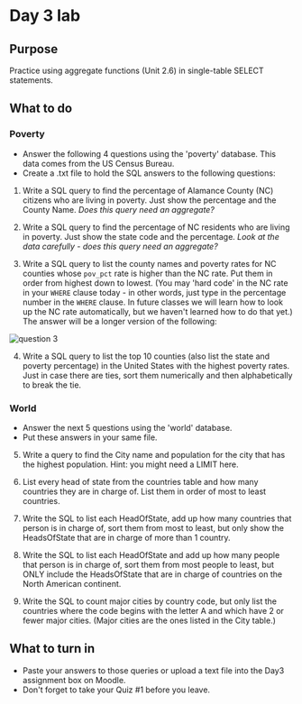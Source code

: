 # Day 3 lab
## Purpose
Practice using aggregate functions (Unit 2.6) in single-table SELECT statements.

## What to do

### Poverty
* Answer the following 4 questions using the 'poverty' database. This data comes from the US Census Bureau. 
* Create a .txt file to hold the SQL answers to the following questions:
1. Write a SQL query to find the percentage of Alamance County (NC) citizens who are living in poverty. Just show the percentage and the County Name. *Does this query need an aggregate?*

2. Write a SQL query to find the percentage of NC residents who are living in poverty. Just show the state code and the percentage. *Look at the data carefully - does this query need an aggregate?*

3. Write a SQL query to list the county names and poverty rates for NC counties whose ```pov_pct``` rate is higher than the NC rate. Put them in order from highest down to lowest. (You may 'hard code' in the NC rate in your ```WHERE``` clause today - in other words, just type in the percentage number in the ```WHERE``` clause. In future classes we will learn how to look up the NC rate automatically, but we haven't learned how to do that yet.) The answer will be a longer version of the following:

![question 3](https://github.com/megansquire/CSC301Fall2018/blob/master/images/day3Lab.1.png)

4. Write a SQL query to list the top 10 counties (also list the state and poverty percentage) in the United States with the highest poverty rates. Just in case there are ties, sort them numerically and then alphabetically to break the tie.

### World
* Answer the next 5 questions using the 'world' database. 
* Put these answers in your same file.

5. Write a query to find the City name and population for the city that has the highest population. Hint: you might need a LIMIT here.

6. List every head of state from the countries table and how many countries they are in charge of. List them in order of most to least countries.

7. Write the SQL to list each HeadOfState, add up how many countries that person is in charge of, sort them from most to least, but only show the HeadsOfState that are in charge of more than 1 country.

8. Write the SQL to list each HeadOfState and add up how many people that person is in charge of, sort them from most people to least, but ONLY include the HeadsOfState that are in charge of countries on the North American continent.

9. Write the SQL to count major cities by country code, but only list the countries where the code begins with the letter A and which have 2 or fewer major cities. (Major cities are the ones listed in the City table.)


## What to turn in
* Paste your answers to those queries or upload a text file into the Day3 assignment box on Moodle. 
* Don't forget to take your Quiz #1 before you leave.
